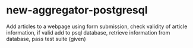 # new-aggregator-postgresql
Add articles to a webpage using form submission, check validity of article information, if valid add to psql database, retrieve information from database, pass test suite (given)

